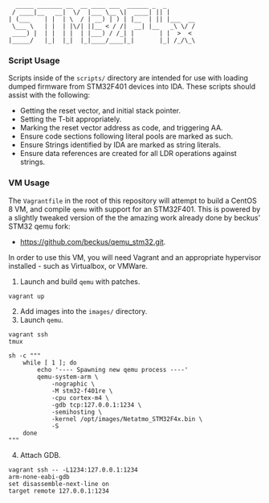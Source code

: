 ```
  _____ _______ __  __ ____ ___  ______ _  _        
 / ____|__   __|  \/  |___ \__ \|  ____| || |       
| (___    | |  | \  / | __) | ) | |__  | || |___  __
 \___ \   | |  | |\/| ||__ < / /|  __| |__   _\ \/ /
 ____) |  | |  | |  | |___) / /_| |       | |  >  < 
|_____/   |_|  |_|  |_|____/____|_|       |_| /_/\_\

```

### Script Usage

Scripts inside of the `scripts/` directory are intended for use with loading
dumped firmware from STM32F401 devices into IDA. These scripts should assist
with the following:

  * Getting the reset vector, and initial stack pointer.
  * Setting the T-bit appropriately.
  * Marking the reset vector address as code, and triggering AA.
  * Ensure code sections following literal pools are marked as such.
  * Ensure Strings identified by IDA are marked as string literals.
  * Ensure data references are created for all LDR operations against strings.

### VM Usage

The `Vagrantfile` in the root of this repository will attempt to build a
CentOS 8 VM, and compile `qemu` with support for an STM32F401. This is
powered by a slightly tweaked version of the the amazing work already
done by beckus' STM32 qemu fork:

* https://github.com/beckus/qemu_stm32.git.

In order to use this VM, you will need Vagrant and an appropriate hypervisor
installed - such as Virtualbox, or VMWare.

1. Launch and build `qemu` with patches.
```
vagrant up
```
2. Add images into the `images/` directory.
3. Launch `qemu`.
```
vagrant ssh
tmux

sh -c """
    while [ 1 ]; do
        echo '---- Spawning new qemu process ----'
        qemu-system-arm \
            -nographic \
            -M stm32-f401re \
            -cpu cortex-m4 \
            -gdb tcp:127.0.0.1:1234 \
            -semihosting \
            -kernel /opt/images/Netatmo_STM32F4x.bin \
            -S
    done
"""
```
4. Attach GDB.
```
vagrant ssh -- -L1234:127.0.0.1:1234
arm-none-eabi-gdb
set disassemble-next-line on
target remote 127.0.0.1:1234

```
